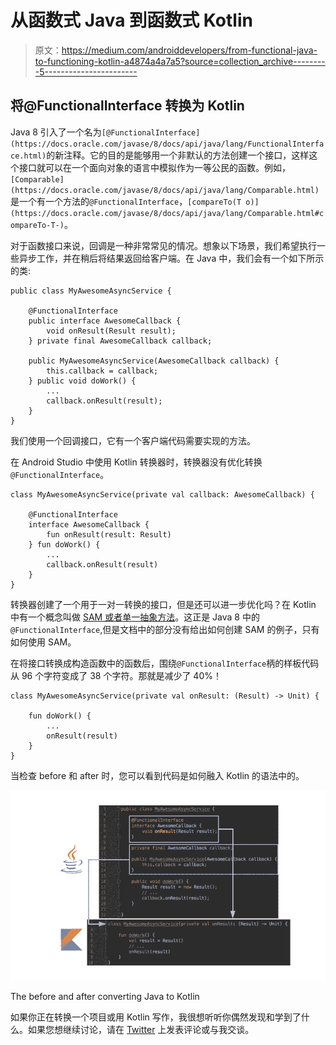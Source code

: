 # 从函数式 Java 到函数式 Kotlin

> 原文：<https://medium.com/androiddevelopers/from-functional-java-to-functioning-kotlin-a4874a4a7a5?source=collection_archive---------5----------------------->

## 将@FunctionalInterface 转换为 Kotlin

Java 8 引入了一个名为`[@FunctionalInterface](https://docs.oracle.com/javase/8/docs/api/java/lang/FunctionalInterface.html)`的新注释。它的目的是能够用一个非默认的方法创建一个接口，这样这个接口就可以在一个面向对象的语言中模拟作为一等公民的函数。例如，`[Comparable](https://docs.oracle.com/javase/8/docs/api/java/lang/Comparable.html)`是一个有一个方法的`@FunctionalInterface`，`[compareTo(T o)](https://docs.oracle.com/javase/8/docs/api/java/lang/Comparable.html#compareTo-T-)`。

对于函数接口来说，回调是一种非常常见的情况。想象以下场景，我们希望执行一些异步工作，并在稍后将结果返回给客户端。在 Java 中，我们会有一个如下所示的类:

```
public class MyAwesomeAsyncService {

    @FunctionalInterface
    public interface AwesomeCallback {
        void onResult(Result result);
    } private final AwesomeCallback callback;

    public MyAwesomeAsyncService(AwesomeCallback callback) {
        this.callback = callback;
    } public void doWork() {
        ...
        callback.onResult(result);
    }
}
```

我们使用一个回调接口，它有一个客户端代码需要实现的方法。

在 Android Studio 中使用 Kotlin 转换器时，转换器没有优化转换`@FunctionalInterface`。

```
class MyAwesomeAsyncService(private val callback: AwesomeCallback) {

    @FunctionalInterface
    interface AwesomeCallback {
        fun onResult(result: Result)
    } fun doWork() {
        ...
        callback.onResult(result)
    }
}
```

转换器创建了一个用于一对一转换的接口，但是还可以进一步优化吗？在 Kotlin 中有一个概念叫做 [SAM 或者单一抽象方法](https://kotlinlang.org/docs/reference/java-interop.html#sam-conversions)。这正是 Java 8 中的`@FunctionalInterface`,但是文档中的部分没有给出如何创建 SAM 的例子，只有如何使用 SAM。

在将接口转换成构造函数中的函数后，围绕`@FunctionalInterface`柄的样板代码从 96 个字符变成了 38 个字符。那就是减少了 40%！

```
class MyAwesomeAsyncService(private val onResult: (Result) -> Unit) {

    fun doWork() {
        ...
        onResult(result)
    }
}
```

当检查 before 和 after 时，您可以看到代码是如何融入 Kotlin 的语法中的。

![](img/5ebaa14058c27bddb26b16498f1a80f3.png)

The before and after converting Java to Kotlin

如果你正在转换一个项目或用 Kotlin 写作，我很想听听你偶然发现和学到了什么。如果您想继续讨论，请在 [Twitter](https://twitter.com/benjamintravels) 上发表评论或与我交谈。
